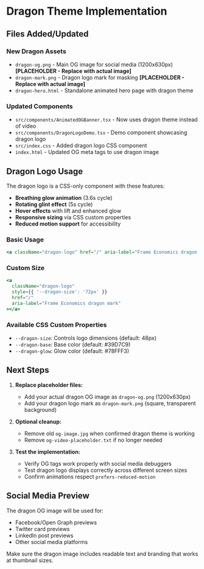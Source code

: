 # Dragon Theme Implementation

## Files Added/Updated

### New Dragon Assets
- `dragon-og.png` - Main OG image for social media (1200x630px) **[PLACEHOLDER - Replace with actual image]**
- `dragon-mark.png` - Dragon logo mark for masking **[PLACEHOLDER - Replace with actual image]**
- `dragon-hero.html` - Standalone animated hero page with dragon theme

### Updated Components
- `src/components/AnimatedOGBanner.tsx` - Now uses dragon theme instead of video
- `src/components/DragonLogoDemo.tsx` - Demo component showcasing dragon logo
- `src/index.css` - Added dragon logo CSS component
- `index.html` - Updated OG meta tags to use dragon image

## Dragon Logo Usage

The dragon logo is a CSS-only component with these features:
- **Breathing glow animation** (3.6s cycle)
- **Rotating glint effect** (5s cycle)
- **Hover effects** with lift and enhanced glow
- **Responsive sizing** via CSS custom properties
- **Reduced motion support** for accessibility

### Basic Usage
```jsx
<a className="dragon-logo" href="/" aria-label="Frame Economics dragon mark"></a>
```

### Custom Size
```jsx
<a 
  className="dragon-logo" 
  style={{ '--dragon-size': '72px' }}
  href="/" 
  aria-label="Frame Economics dragon mark"
></a>
```

### Available CSS Custom Properties
- `--dragon-size`: Controls logo dimensions (default: 48px)
- `--dragon-base`: Base color (default: #39D7C9)
- `--dragon-glow`: Glow color (default: #78FFF3)

## Next Steps

1. **Replace placeholder files:**
   - Add your actual dragon OG image as `dragon-og.png` (1200x630px)
   - Add your dragon logo mark as `dragon-mark.png` (square, transparent background)

2. **Optional cleanup:**
   - Remove old `og-image.jpg` when confirmed dragon theme is working
   - Remove `og-video-placeholder.txt` if no longer needed

3. **Test the implementation:**
   - Verify OG tags work properly with social media debuggers
   - Test dragon logo displays correctly across different screen sizes
   - Confirm animations respect `prefers-reduced-motion`

## Social Media Preview

The dragon OG image will be used for:
- Facebook/Open Graph previews
- Twitter card previews
- LinkedIn post previews
- Other social media platforms

Make sure the dragon image includes readable text and branding that works at thumbnail sizes.